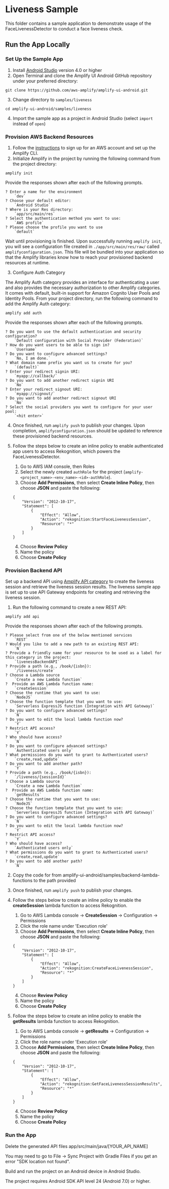 # Liveness Sample

This folder contains a sample application to demonstrate usage of the FaceLivenessDetector to conduct a face liveness check.

## Run the App Locally

### Set Up the Sample App

1. Install [Android Studio](https://developer.android.com/studio#downloads) version 4.0 or higher
2. Open Terminal and clone the Amplify UI Android GitHub repository under your preferred directory:
```
git clone https://github.com/aws-amplify/amplify-ui-android.git
```
3. Change directory to `samples/liveness`
```
cd amplify-ui-android/samples/liveness
```
4. Import the sample app as a project in Android Studio (select `import` instead of `open`)

### Provision AWS Backend Resources
1. Follow the [instructions](https://docs.amplify.aws/start/getting-started/installation/q/integration/android/) to sign up for an AWS account and set up the Amplify CLI.
2. Initialize Amplify in the project by running the following command from the project directory:
```
amplify init
```
Provide the responses shown after each of the following prompts.
```
? Enter a name for the environment
    `dev`
? Choose your default editor:
    `Android Studio`
? Where is your Res directory:
    `app/src/main/res`
? Select the authentication method you want to use:
    `AWS profile`
? Please choose the profile you want to use
    `default`
```
Wait until provisioning is finished. Upon successfully running `amplify init`, you will see a configuration file created in `./app/src/main/res/raw/` called `amplifyconfiguration.json`. This file will be bundled into your application so that the Amplify libraries know how to reach your provisioned backend resources at runtime.

3. Configure Auth Category

The Amplify Auth category provides an interface for authenticating a user and also provides the necessary authorization to other Amplify categories. It comes with default, built-in support for Amazon Cognito User Pools and Identity Pools. From your project directory, run the following command to add the Amplify Auth category:
```
amplify add auth
```
Provide the responses shown after each of the following prompts.
```
? Do you want to use the default authentication and security configuration? 
    `Default configuration with Social Provider (Federation)`
? How do you want users to be able to sign in? 
    `Username`
? Do you want to configure advanced settings? 
    `No, I am done.`
? What domain name prefix you want us to create for you? 
    `(default)`
? Enter your redirect signin URI: 
    `myapp://callback/`
? Do you want to add another redirect signin URI 
    `No`
? Enter your redirect signout URI: 
    `myapp://signout/`
? Do you want to add another redirect signout URI 
    `No`
? Select the social providers you want to configure for your user pool: 
    `<hit enter>`
```
4. Once finished, run `amplify push` to publish your changes.
   Upon completion, `amplifyconfiguration.json` should be updated to reference these provisioned backend resources.
5. Follow the steps below to create an inline policy to enable authenticated app users to access Rekognition, which powers the FaceLivenessDetector.
   1. Go to AWS IAM console, then Roles
   2. Select the newly created `authRole` for the project (`amplify-<project_name>-<env_name>-<id>-authRole`).
   3. Choose **Add Permissions**, then select **Create Inline Policy**, then choose **JSON** and paste the following:

    ```
    {
        "Version": "2012-10-17",
        "Statement": [
            {
                "Effect": "Allow",
                "Action": "rekognition:StartFaceLivenessSession",
                "Resource": "*"
            }
        ]
    }
    ```

   4. Choose **Review Policy**
   5. Name the policy
   6. Choose **Create Policy**

### Provision Backend API
Set up a backend API using [Amplify API category](https://docs.amplify.aws/lib/restapi/getting-started/q/platform/android/) to create the liveness session and retrieve the liveness session results. The liveness sample app is set up to use API Gateway endpoints for creating and retrieving the liveness session. 

1. Run the following command to create a new REST API:
```
amplify add api
```
Provide the responses shown after each of the following prompts.
```
? Please select from one of the below mentioned services
    `REST`
? Would you like to add a new path to an existing REST API:
    `N`
? Provide a friendly name for your resource to be used as a label for this category in the project: 
    `livenessBackendAPI`
? Provide a path (e.g., /book/{isbn}): 
    `/liveness/create`
? Choose a Lambda source
    `Create a new Lambda function`
?  Provide an AWS Lambda function name:
    `createSession`
? Choose the runtime that you want to use: 
    `NodeJS`
? Choose the function template that you want to use: 
    `Serverless ExpressJS function (Integration with API Gateway)`
? Do you want to configure advanced settings? 
    `N`
? Do you want to edit the local lambda function now? 
    `Y`
? Restrict API access?
    `Y`
? Who should have access? 
    `N`
? Do you want to configure advanced settings? 
    `Authenticated users only`
? What permissions do you want to grant to Authenticated users? 
    `create,read,update`
? Do you want to add another path?  
    `Y`
? Provide a path (e.g., /book/{isbn}): 
    `/liveness/{sessionId}`
? Choose a Lambda source
    `Create a new Lambda function`
?  Provide an AWS Lambda function name:
    `getResults`
? Choose the runtime that you want to use: 
    `NodeJS`
? Choose the function template that you want to use: 
    `Serverless ExpressJS function (Integration with API Gateway)`
? Do you want to configure advanced settings? 
    `N`
? Do you want to edit the local lambda function now? 
    `Y`
? Restrict API access?
    `Y`
? Who should have access? 
    `Authenticated users only`
? What permissions do you want to grant to Authenticated users? 
    `create,read,update`
? Do you want to add another path?  
    `N`
```
2. Copy the code for from amplify-ui-android/samples/backend-lambda-functions to the path provided
3. Once finished, run `amplify push` to publish your changes. 
4. Follow the steps below to create an inline policy to enable the **createSession** lambda function to access Rekognition.
   1. Go to AWS Lambda console -> **CreateSession**  -> Configuration -> Permissions
   2. Click the role name under 'Execution role'
   3. Choose **Add Permissions**, then select **Create Inline Policy**, then choose **JSON** and paste the following:

    ```
    {
        "Version": "2012-10-17",
        "Statement": [
            {
                "Effect": "Allow",
                "Action": "rekognition:CreateFaceLivenessSession",
                "Resource": "*"
            }
        ]
    }
    ```
   4. Choose **Review Policy**
   5. Name the policy
   6. Choose **Create Policy**
5. Follow the steps below to create an inline policy to enable the **getResults** lambda function to access Rekognition.
   1. Go to AWS Lambda console -> **getResults**  -> Configuration -> Permissions
   2. Click the role name under 'Execution role'
   3. Choose **Add Permissions**, then select **Create Inline Policy**, then choose **JSON** and paste the following:

    ```
    {
        "Version": "2012-10-17",
        "Statement": [
            {
                "Effect": "Allow",
                "Action": "rekognition:GetFaceLivenessSessionResults",
                "Resource": "*"
            }
        ]
    }   
    ```
   4. Choose **Review Policy**
   5. Name the policy
   6. Choose **Create Policy**
### Run the App

Delete the generated API files app/src/main/java/[YOUR_API_NAME]

You may need to go to File -> Sync Project with Gradle Files if you get an error "SDK location not found".

Build and run the project on an Android device in Android Studio. 


The project requires Android SDK API level 24 (Android 7.0) or higher.
